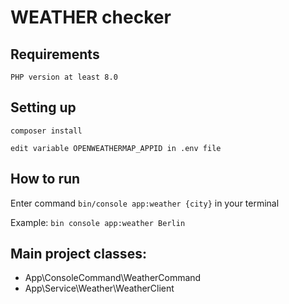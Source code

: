 WEATHER checker
===============================

Requirements
----------------------------
```text
PHP version at least 8.0 
```

Setting up
----------------------------

```text
composer install

edit variable OPENWEATHERMAP_APPID in .env file 
```

How to run
----------------------------------

Enter command `bin/console app:weather {city}` in your terminal

Example: `bin console app:weather Berlin`

Main project classes:
----------------------------
- App\ConsoleCommand\WeatherCommand
- App\Service\Weather\WeatherClient
